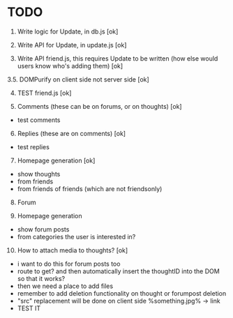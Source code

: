 # TODO

1. Write logic for Update, in db.js [ok]

2. Write API for Update, in update.js [ok]

3. Write API friend.js, this requires Update to be written (how else would users know who's adding them) [ok]

3.5. DOMPurify on client side not server side [ok]

4. TEST friend.js [ok]

5. Comments (these can be on forums, or on thoughts) [ok]
 - test comments

6. Replies (these are on comments) [ok]
 - test replies

7. Homepage generation [ok]
 - show thoughts
  - from friends
  - from friends of friends (which are not friendsonly)

8. Forum

9. Homepage generation
 - show forum posts
  - from categories the user is interested in?

10. How to attach media to thoughts? [ok]
 - i want to do this for forum posts too
 - route to get? and then automatically insert the thoughtID into the DOM so that it works?
 - then we need a place to add files
 - remember to add deletion functionality on thought or forumpost deletion
 - "src" replacement will be done on client side %something.jpg% -> link
 - TEST IT